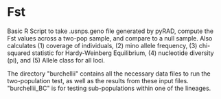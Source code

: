 # Fst
Basic R Script to take .usnps.geno file generated by pyRAD, compute the Fst values across a two-pop sample, and compare to a null sample. Also calculates (1) coverage of individuals, (2) mino allele frequency, (3) chi-squared statistic for Hardy-Weinberg Equilibrium, (4) nucleotide diversity (pi), and (5) Allele class for all loci. 

The directory "burchellii" contains all the necessary data files to run the two-population test, as well as the results from these input files. "burchellii_BC" is for testing sub-populations within one of the lineages. 